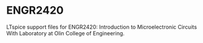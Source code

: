 # ENGR2420

LTspice support files for ENGR2420: Introduction to Microelectronic Circuits With Laboratory at Olin College of Engineering.
